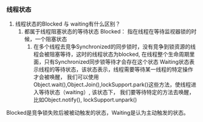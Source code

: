 ### 线程状态
1. 线程状态的Blocked 与 waiting有什么区别？
   1. 都属于线程阻塞状态的等待状态
   Blocked： 指在线程在等待监视器锁的时候，一个阻塞状态
      1. 在多个线程去竞争Synchronized的同步锁时，没有竞争到锁资源的线程会被阻塞等待，这时的线程状态为blocked, 在线程整个生命周期里面，只有Synchronized同步锁等待才会存在这个状态
   Waiting状态表示线程的等待状态，该状态表示，线程需要等待某一线程的特定操作才会被唤醒， 我们可以使用Object.wait(),Object.Join(),lockSupport.park()这些方法，使线程进入等待状态（waiting）, 该状态下， 我们要等待特定的方法去唤醒，比如Object.notify(), lockSupport.unpark()
   

Blocked是竞争锁失败后被被动触发的状态，Waiting是认为主动触发的状态。
